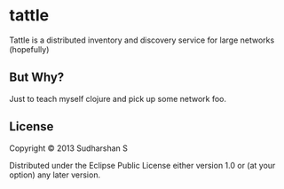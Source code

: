 # tattle

Tattle is a distributed inventory and discovery service for large networks (hopefully)

## But Why?

Just to teach myself clojure and pick up some network foo.

## License

Copyright © 2013 Sudharshan S

Distributed under the Eclipse Public License either version 1.0 or (at
your option) any later version.
